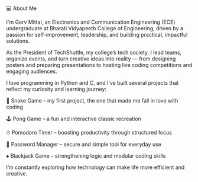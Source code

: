 💻 About Me

I'm Garv Mittal, an Electronics and Communication Engineering (ECE) undergraduate at Bharati Vidyapeeth College of Engineering, driven by a passion for self-improvement, leadership, and building practical, impactful solutions.

As the President of TechShuttle, my college’s tech society, I lead teams, organize events, and turn creative ideas into reality — from designing posters and preparing presentations to hosting live coding competitions and engaging audiences.

I love programming in Python and C, and I’ve built several projects that reflect my curiosity and learning journey:

🐍 Snake Game – my first project, the one that made me fall in love with coding

🕹 Pong Game – a fun and interactive classic recreation

⏱ Pomodoro Timer – boosting productivity through structured focus

🔐 Password Manager – secure and simple tool for everyday use

♠️ Blackjack Game – strengthening logic and modular coding skills

I’m constantly exploring how technology can make life more efficient and creative.
